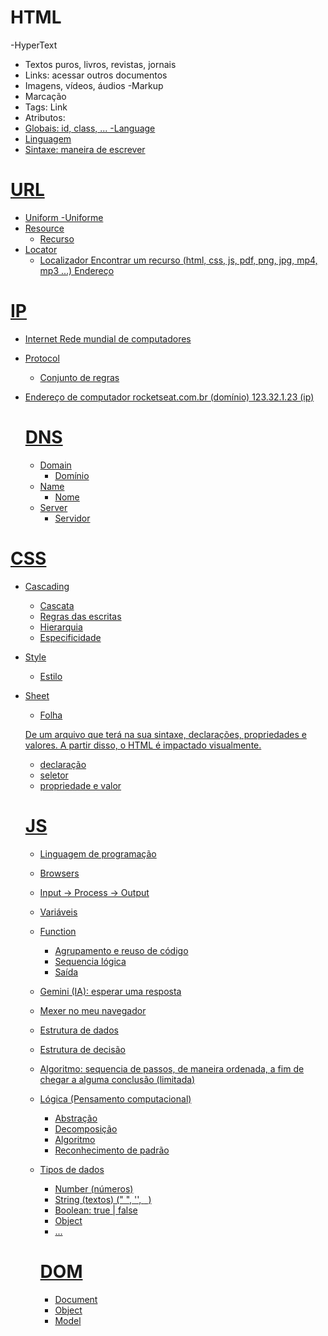 # HTML

-HyperText

- Textos puros, livros, revistas, jornais
- Links: acessar outros documentos
- Imagens, vídeos, áudios
  -Markup
- Marcação
- Tags: <a> Link </a>
- Atributos: <a href="https://rocketseat.com.br">
- Globais: id, class, ...
  -Language
- Linguagem
- Sintaxe: maneira de escrever

# URL

- Uniform
  -Uniforme
- Resource
  - Recurso
- Locator
  - Localizador
    Encontrar um recurso (html, css, js, pdf, png, jpg, mp4, mp3 ...)
    Endereço

# IP

- Internet
  Rede mundial de computadores
- Protocol
  - Conjunto de regras
- Endereço de computador
  rocketseat.com.br (domínio)
  123.32.1.23 (ip)

  # DNS

  - Domain
    - Domínio
  - Name
    - Nome
  - Server
    - Servidor

# CSS

- Cascading
  - Cascata
  - Regras das escritas
  - Hierarquia
  - Especificidade
- Style
  - Estilo
- Sheet

  - Folha

  De um arquivo que terá na sua sintaxe, declarações, propriedades e valores.
  A partir disso, o HTML é impactado visualmente.

  - declaração
  - seletor
  - propriedade e valor

  # JS

  - Linguagem de programação
  - Browsers
  - Input -> Process -> Output
  - Variáveis
  - Function
    - Agrupamento e reuso de código
    - Sequencia lógica
    - Saída
  - Gemini (IA): esperar uma resposta
  - Mexer no meu navegador
  - Estrutura de dados
  - Estrutura de decisão
  - Algoritmo: sequencia de passos, de maneira ordenada, a fim de chegar a alguma conclusão (limitada)
  - Lógica (Pensamento computacional)

    - Abstração
    - Decomposição
    - Algoritmo
    - Reconhecimento de padrão

  - Tipos de dados

    - Number (números)
    - String (textos) (" ", '', ` `)
    - Boolean: true | false
    - Object
    - ...

    # DOM

    - Document
    - Object
    - Model
